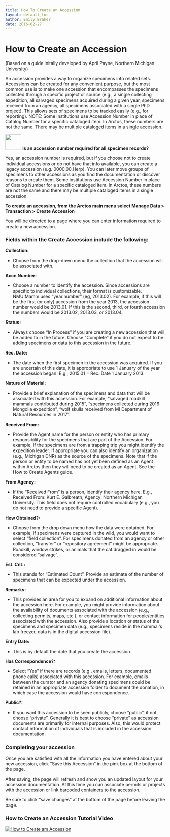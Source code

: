 ```yaml
---
title: How To Create an Accession
layout: default_toc
author: Emily Braker
date: 2016-02-27
---
```

# How to Create an Accession

(Based on a guide initally developed by April Payne, Northern Michigan University)

An accession provides a way to organize specimens into related sets. Accessions can be created for any convenient purpose, but the most common use is to make one accession that encompasses the specimens collected through a specific project or source (e.g., a single collecting expedition, all salvaged specimens acquired during a given year, specimens received from an agency, all specimens associated with a single PhD project). This allows sets of specimens to be tracked easily (e.g., for reporting). NOTE: Some institutions use Accession Number in place of Catalog Number for a specific cataloged item. In Arctos, these numbers are not the same. There may be multiple cataloged items in a single accession.

<img src="https://raw.githubusercontent.com/ArctosDB/documentation-wiki/gh-pages/tutorial_images/Bear%20FAQ.jpg" width="50"> **Is an accession number required for all specimen records?**

Yes, an accession number is required, but if you choose not to create individual accessions or do not have that info available, you can create a legacy accession (e.g. 0000.00.Herp). You can later move groups of specimens to other accessions as you find the documentation or discover reasons to create them. Some institutions use Accession Number in place of Catalog Number for a specific cataloged item. In Arctos, these numbers are not the same and there may be multiple cataloged items in a single accession.


**To create an accession, from the Arctos main menu select Manage Data > Transaction > Create Accession**

You will be directed to a page where you can enter information required to create a new accession.

###  Fields within the Create Accession include the following:

**Collection:**
* Choose from the drop-down menu the collection that the accession will be associated with.

**Accn Number:**
* Choose a number to identify the accession.  Since accessions are specific to individual collections, their format is customizable.  NMU:Mamm uses “year.number” (eg, 2013.02).  For example, if this will be the first (or only) accession from the year 2013, the accession number would be 2013.01. If this is the second, third, or fourth accession the numbers would be 2013.02, 2013.03, or 2013.04.

**Status:**
* Always choose “In Process” if you are creating a new accession that will be added to in the future. Choose “Complete” if you do not expect to be adding specimens or data to this accession in the future.

**Rec. Date:**
* The date when the first specimen in the accession was acquired.  If you are uncertain of this date, it is appropriate to use 1 January of the year the accession began. E.g., 2015.01 = Rec. Date 1 January 2013.

**Nature of Material:**
* Provide a brief explanation of the specimens and data that will be associated with this accession. For example, “salvaged roadkill mammals contributed during 2015”, “specimens collected during 2016 Mongolia expedition”, “wolf skulls received from MI Department of Natural Resources in 2017”.

**Received From:**
* Provide the Agent name for the person or entity who has primary responsibility for the specimens that are part of the Accession.  For example, if the specimens are from a trapping trip you might identify the expedition leader.  If appropriate you can also identify an organization (e.g., Michigan DNR) as the source of the specimens. Note that if the person or entity to be named has not yet been defined as an Agent within Arctos then they will need to be created as an Agent.  See the How to Create Agents guide.

**From Agency:**
* If the “Received From” is a person, identify their agency here. E.g., Received From: Kurt E. Galbreath; Agency: Northern Michigan University.  This field does not require controlled vocabulary (e.g., you do not need to provide a specific Agent).  

**How Obtained?:**
* Choose from the drop down menu how the data were obtained. For example, if specimens were captured in the wild, you would want to select “field collection”.  For specimens donated from an agency or other collection, “transfer” or “repository agreement” might be appropriate.  Roadkill, window strikes, or animals that the cat dragged in would be considered “salvage”.

**Est. Cnt.:**
* This stands for “Estimated Count”.  Provide an estimate of the number of specimens that can be expected under the accession.

**Remarks:**
* This provides an area for you to expand on additional information about the accession here.  For example, you might provide information about the availability of documents associated with the accession (e.g., collecting permits, maps, etc.), or contact information for people/entities associated with the accession. Also provide a location or status of the specimens and specimen data (e.g., specimens reside in the mammal's lab freezer, data is in the digital accession file).

**Entry Date:**
* This is by default the date that you create the accession.

**Has Correspondence?:**
* Select “Yes” if there are records (e.g., emails, letters, documented phone calls) associated with this accession.  For example, emails between the curator and an agency donating specimens could be retained in an appropriate accession folder to document the donation, in which case the accession would have correspondence.

**Public?:**
* If you want this accession to be seen publicly, choose “public”, if not, choose “private”.  Generally it is best to choose “private” as accession documents are primarily for internal purposes.  Also, this would protect contact information of individuals that is included in the accession documentation.

### Completing your accession
Once you are satisfied with all the information you have entered about your new accession, click “Save this Accession” in the pink box at the bottom of the page.

After saving, the page will refresh and show you an updated layout for your accession documentation. At this time you can associate permits or projects with the accession or link barcoded containers to the accession.

Be sure to click “save changes” at the bottom of the page before leaving the page.

### How to Create an Accession Tutorial Video ###

[![How to Create am Accession](https://raw.githubusercontent.com/ArctosDB/documentation-wiki/gh-pages/tutorial_images/How_to_Create_an_Accession_in_Arctos.jpg)](https://youtu.be/FmWU1iWl6NA)
